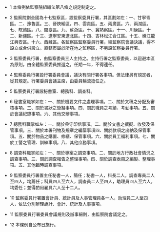 * 1 本條例依監察院組織法第八條之規定制定之。

* 2 監察院劃全國為十七監察區，設監察委員行署，其區劃如左：一、甘寧青區。二、豫魯區。三、晉陜綏區。四、雲貴區。五、兩廣區。六、兩湖區。七、皖贛區。八、閩臺區。九、蘇浙區。十、冀熱察區。十一、川康區。十二、新疆區。十三、遼寧安東遼北區。十四、吉林松江合江區。十五、嫩江龍江興安區。十六、西藏區。各監察區監察委員行署，經監察院會議決議，得不設立或合併設立。直轄市屬於所在地之監察區，不另設監察委員行署。

* 3 監察委員行署，由監察委員三人主持之。主持行署之監察委員，以迴避本區為原則，由全體監察委員推選之，任期一年，不得連任。

* 4 監察委員行署設行署委員會議，議決有關行署各事項。但法律另有規定者，從其規定。行署委員會議主席，由委員輪流擔任之。

* 5 監察委員行署設秘書室、總務科、調查科。

* 6 秘書室職掌如左：一、關於機要文件之處理事項。二、關於文稿之分配及審核事項。三、關於書狀之簽擬事項。四、關於職員之考績、考勤事項。五、關於會議紀錄事項。六、其他交辦事項。

* 7 總務科職掌如左：一、關於典守印信事項。二、關於文書之撰擬、收發及保管事項。三、關於本署刊物及規章之編纂事項四、關於款項之出納及保管事項。五、關於物品之購置、修繕、保管事項。六、關於員工福利事項。七、關於工警之管理、訓練事項。八、其他庶務事項。

* 8 調查科職掌如左：一、關於專案之調查事項。二、關於地方行政社會情況之調查事項。三、關於調查報告之整理事項。四、關於調查表冊之編製、整理事項。五、其他臨時調查事項。

* 9 監察委員行署置主任秘書一人，簡任；秘書一人，科長二人，調查專員二人至四人，均薦任；科員四人至六人，調查員二人至四人，助理員四人至六人，均委任；並得酌用雇員六人至十二人。

* 10 監察委員行署置會計員、統計員及人事管理員各一人，助理員二人至四人，依法分別辦理歲計、會計、統計及人事事項。

* 11 監察委員行署委員會議規則及辦事細則，由監察院會議定之。

* 12 本條例自公布日施行。

